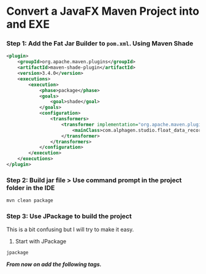 # Convert a JavaFX Maven Project into and EXE

### Step 1: Add the Fat Jar Builder to `pom.xml`. Using Maven Shade
```xml
<plugin>
    <groupId>org.apache.maven.plugins</groupId>
    <artifactId>maven-shade-plugin</artifactId>
    <version>3.4.0</version>
    <executions>
        <execution>
            <phase>package</phase>
            <goals>
                <goal>shade</goal>
            </goals>
            <configuration>
                <transformers>
                    <transformer implementation="org.apache.maven.plugins.shade.resource.ManifestResourceTransformer">
                        <mainClass>com.alphagen.studio.float_data_recorder_2.Launcher</mainClass>
                    </transformer>
                </transformers>
            </configuration>
        </execution>
    </executions>
</plugin>
```

### Step 2: Build jar file > Use command prompt in the project folder in the IDE
```cmd
mvn clean package
```
### Step 3: Use JPackage to build the project
This is a bit confusing but I will try to make it easy.

1. Start with JPackage
```cmd
jpackage
```

**_From now on add the following tags._**
